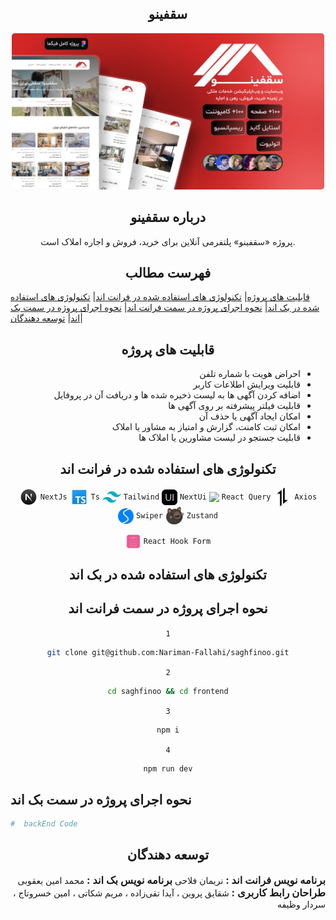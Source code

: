 <!-- Title -->
<div align="center">
  <h2>
    سقفینو
  </h2>

  <img src="./README_assets/image/Cover.png" alt="Cover" style="width: 500px; height: auto; border-radius: 5px" />
</div>

<!-- About -->

<div align="center">
  <h2>
    درباره سقفینو
  </h2>
  <p>
   پروژه «سقفینو» پلتفرمی آنلاین برای خرید، فروش و اجاره املاک است.
  </p>
</div>

<!-- Table of Contents -->

<div align="center">
  <h2>
    فهرست مطالب
  </h2>
</div>

[قابلیت های پروژه](#project_Features)|
[تکنولوژی های استفاده شده در فرانت اند](#technologiesـusedـinـfrontend)|
[تکنولوژی های استفاده شده در بک اند](#technologiesـusedـinـbackend)|
[نحوه اجرای پروژه در سمت فرانت اند](#how_to_run_frontend)|
[نحوه اجرای پروژه در سمت بک اند](#how_to_run_backend)|
[توسعه دهندگان](#developers)|

<!-- Project Features -->

<div align="center">
  <h2 id="project_Features">
    قابلیت های پروژه
  </h2>
</div>

<div dir="rtl">
  <ul>
    <li>احراض هویت با شماره تلفن</li>
    <li>قابلیت ویرایش اطلاعات کاربر</li>
    <li>اضافه کردن آگهی ها به لیست ‌‌‌ذخیره شده ها و دریافت آن در پروفایل</li>
    <li>قابلیت فیلتر پیشرفته بر روی آگهی ها</li>
    <li>امکان ایجاد آگهی یا حذف آن</li>
    <li>امکان ثبت کامنت، گزارش و امتیاز به مشاور یا املاک</li>
    <li>قابلیت جستجو در لیست مشاورین یا املاک ها</li>
  </ul>
</div>

<!-- Technologies Used In Frontend -->

<div align="center">
  <h2 id="technologiesـusedـinـfrontend">تکنولوژی های استفاده شده در فرانت اند</h2>

<img width="30" align="center" src="./README_assets/icon/NextJs.png"> `NextJs`
<img width="30" align="center" src="./README_assets/icon/Ts.png"> `Ts`
<img width="30" align="center" src="./README_assets/icon/Tailwind.png"> `Tailwind`
<img width="25" align="center" src="./README_assets/icon/NextUi.png"> `NextUi`
<img width="25" align="center" src="./README_assets/icon/React-query.ico"> `React Query`
<img width="30" align="center" src="./README_assets/icon/Axios.png"> `Axios`
<img width="25" align="center" src="./README_assets/icon/Swiper.svg"> `Swiper`
<img width="30" align="center" src="./README_assets/icon/Zustand.png"> `Zustand`

<img width="25" align="center" src="./README_assets/icon/React-Hook-Form.png"> `React Hook Form`

</div>

<!-- Technologies Used In Backend -->

<div align="center">
  <h2 id="technologiesـusedـinـbackend">تکنولوژی های استفاده شده در بک اند</h2>

  <!-- BackEnd -->

</div>

<!-- How to Run FrontEnd -->

<div align="center">
  <h2 id="how_to_run_frontend">نحوه اجرای پروژه در سمت فرانت اند</h2>

  `1`
```bash
git clone git@github.com:Nariman-Fallahi/saghfinoo.git
```
`2`
```bash
cd saghfinoo && cd frontend
```
`3`
```bash
npm i
```
`4`
```bash
npm run dev
```

</div>

<!-- How to Run BackEnd -->

  <h2 id="how_to_run_backend">نحوه اجرای پروژه در سمت بک اند</h2>

```bash
#  backEnd Code
```

</div>

<!-- Developers -->

<div align="center">
  <h2 id="developers">
    توسعه دهندگان
  </h2>
</div>

<div dir="rtl">
  <h3 style="display: inline;">برنامه نویس فرانت اند : </h3>
   <span>نریمان فلاحی</span>

<h3 style="display: inline;">برنامه نویس بک اند : </h3>
    <span>محمد امین یعقوبی</span>

<h3 style="display: inline;">طراحان رابط کاربری : </h3>
    <span>شقایق پروین </span>، 
    <span>آیدا تقی‌زاده </span>،
    <span>مریم شکاتی </span>،
    <span>امین خسروتاج </span>،
    <span>سردار وظیفه </span>
</div>
